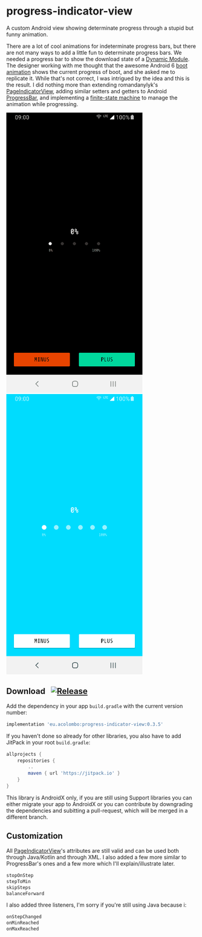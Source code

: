 # progress-indicator-view
A custom Android view showing determinate progress through a stupid but funny animation.

There are a lot of cool animations for indeterminate progress bars, but there are not many ways to add a little fun to determinate progress bars. We needed a progress bar to show the download state of a [Dynamic Module](https://developer.android.com/studio/projects/dynamic-delivery). The designer working with me thought that the awesome Android 6 [boot animation](https://www.youtube.com/watch?v=8TGC6EmVXlU) shows the current progress of boot, and she asked me to replicate it. While that's not correct, I was intrigued by the idea and this is the result.
I did nothing more than extending romandanylyk's [PageIndicatorView](https://github.com/romandanylyk/PageIndicatorView), adding similar setters and getters to Android [ProgressBar](https://developer.android.com/reference/android/widget/ProgressBar), and implementing a [finite-state machine](https://en.wikipedia.org/wiki/Finite-state_machine) to manage the animation while progressing.

![exmaple Shenzen](docs/gifs/Progress_Indicator_View_Example_2019-07-01-14-57-22.gif)
![example Shenyang](docs/gifs/Progress_Indicator_View_Example_2019-07-01-14-58-38.gif)

## Download &nbsp; [![Release](https://jitpack.io/v/eu.acolombo/progress-indicator-view.svg)](https://jitpack.io/#eu.acolombo/progress-indicator-view)

Add the dependency in your app  `build.gradle` with the current version number: 

```gradle
implementation 'eu.acolombo:progress-indicator-view:0.3.5'
```

If you haven't done so already for other libraries, you also have to add JitPack in your root `build.gradle`:
```gradle
allprojects {
    repositories {
        ..
        maven { url 'https://jitpack.io' }
    }
}
```

This library is AndroidX only, if you are still using Support libraries you can either migrate your app to AndroidX or you can contribute by downgrading the dependencies and subitting a pull-request, which will be merged in a different branch.

## Customization

All [PageIndicatorView](https://github.com/romandanylyk/PageIndicatorView)'s attributes are still valid and can be used both through Java/Kotlin and through XML. I also added a few more similar to ProgressBar's ones and a few more which I'll explain/illustrate later.

    stopOnStep
    stepToMin
    skipSteps
    balanceForward

I also added three listeners, I'm sorry if you're still using Java because i:

    onStepChanged
    onMinReached
    onMaxReached
